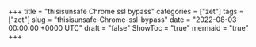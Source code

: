 +++
title = "thisisunsafe Chrome ssl bypass"
categories = ["zet"]
tags = ["zet"]
slug = "thisisunsafe-Chrome-ssl-bypass"
date = "2022-08-03 00:00:00 +0000 UTC"
draft = "false"
ShowToc = "true"
mermaid = "true"
+++

